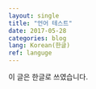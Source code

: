 ```yaml
---
layout: single
title: "언어 테스트"
date: 2017-05-28
categories: blog
lang: Korean(한글)
ref: languge
---
```


이 글은 한글로 쓰였습니다.